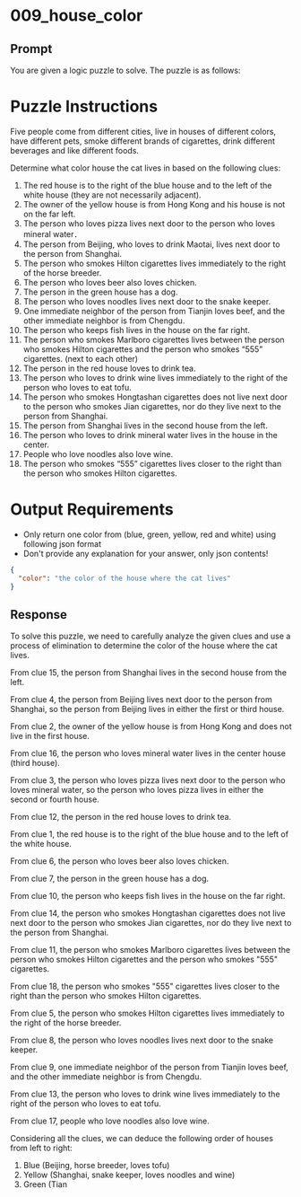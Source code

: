 # 009_house_color

## Prompt

You are given a logic puzzle to solve. The puzzle is as follows:

# Puzzle Instructions
Five people come from different cities, live in houses of different colors, have different pets, smoke different brands of cigarettes, drink different beverages and like different foods.

Determine what color house the cat lives in based on the following clues:

1. The red house is to the right of the blue house and to the left of the white house (they are not necessarily adjacent).
2. The owner of the yellow house is from Hong Kong and his house is not on the far left.
3. The person who loves pizza lives next door to the person who loves mineral water．
4. The person from Beijing, who loves to drink Maotai, lives next door to the person from Shanghai.
5. The person who smokes Hilton cigarettes lives immediately to the right of the horse breeder.
6. The person who loves beer also loves chicken.
7. The person in the green house has a dog.
8. The person who loves noodles lives next door to the snake keeper.
9. One immediate neighbor of the person from Tianjin loves beef, and the other immediate neighbor is from Chengdu.
10. The person who keeps fish lives in the house on the far right.
11. The person who smokes Marlboro cigarettes lives between the person who smokes Hilton cigarettes and the person who smokes “555” cigarettes. (next to each other)
12. The person in the red house loves to drink tea.
13. The person who loves to drink wine lives immediately to the right of the person who loves to eat tofu.
14. The person who smokes Hongtashan cigarettes does not live next door to the person who smokes Jian cigarettes, nor do they live next to the person from Shanghai.
15. The person from Shanghai lives in the second house from the left.
16. The person who loves to drink mineral water lives in the house in the center.
17. People who love noodles also love wine.
18. The person who smokes “555” cigarettes lives closer to the right than the person who smokes Hilton cigarettes.

# Output Requirements

- Only return one color from (blue, green, yellow, red and white) using following json format
- Don't provide any explanation for your answer, only json contents!

```json
{
  "color": "the color of the house where the cat lives"
}
```

## Response

To solve this puzzle, we need to carefully analyze the given clues and use a process of elimination to determine the color of the house where the cat lives.


From clue 15, the person from Shanghai lives in the second house from the left.


From clue 4, the person from Beijing lives next door to the person from Shanghai, so the person from Beijing lives in either the first or third house.


From clue 2, the owner of the yellow house is from Hong Kong and does not live in the first house.


From clue 16, the person who loves mineral water lives in the center house (third house).


From clue 3, the person who loves pizza lives next door to the person who loves mineral water, so the person who loves pizza lives in either the second or fourth house.


From clue 12, the person in the red house loves to drink tea.


From clue 1, the red house is to the right of the blue house and to the left of the white house.


From clue 6, the person who loves beer also loves chicken.


From clue 7, the person in the green house has a dog.


From clue 10, the person who keeps fish lives in the house on the far right.


From clue 14, the person who smokes Hongtashan cigarettes does not live next door to the person who smokes Jian cigarettes, nor do they live next to the person from Shanghai.


From clue 11, the person who smokes Marlboro cigarettes lives between the person who smokes Hilton cigarettes and the person who smokes "555" cigarettes.


From clue 18, the person who smokes "555" cigarettes lives closer to the right than the person who smokes Hilton cigarettes.


From clue 5, the person who smokes Hilton cigarettes lives immediately to the right of the horse breeder.


From clue 8, the person who loves noodles lives next door to the snake keeper.


From clue 9, one immediate neighbor of the person from Tianjin loves beef, and the other immediate neighbor is from Chengdu.


From clue 13, the person who loves to drink wine lives immediately to the right of the person who loves to eat tofu.


From clue 17, people who love noodles also love wine.


Considering all the clues, we can deduce the following order of houses from left to right:


1. Blue (Beijing, horse breeder, loves tofu)
2. Yellow (Shanghai, snake keeper, loves noodles and wine)
3. Green (Tian

